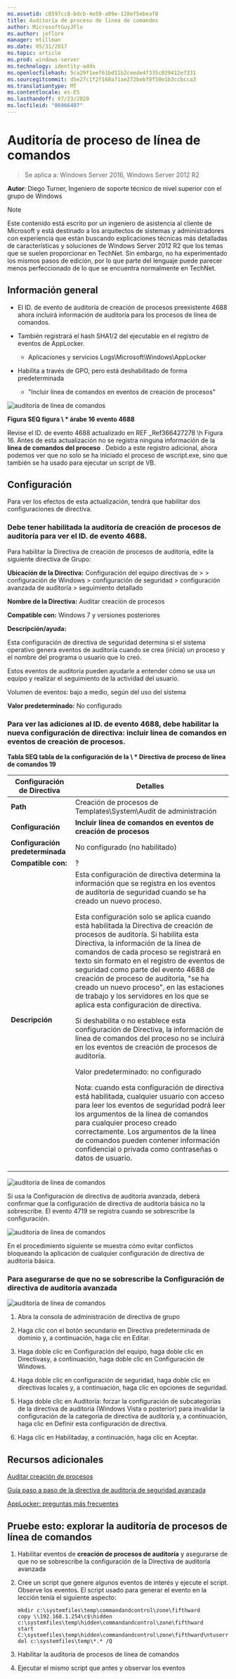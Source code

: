 ```yaml
---
ms.assetid: c8597cc8-bdcb-4e59-a09e-128ef5ebeaf8
title: Auditoría de proceso de línea de comandos
author: MicrosoftGuyJFlo
ms.author: joflore
manager: mtillman
ms.date: 05/31/2017
ms.topic: article
ms.prod: windows-server
ms.technology: identity-adds
ms.openlocfilehash: 5ca29f1eef61bd11b2ceede4f335c029412e7331
ms.sourcegitcommit: d5e27c1f2f168a71ae272bebf8f50e1b3ccbcca3
ms.translationtype: MT
ms.contentlocale: es-ES
ms.lasthandoff: 07/23/2020
ms.locfileid: "86966407"
---
```

# <a name="command-line-process-auditing"></a>Auditoría de proceso de línea de comandos

>Se aplica a: Windows Server 2016, Windows Server 2012 R2

**Autor**: Diego Turner, Ingeniero de soporte técnico de nivel superior con el grupo de Windows  
  
> [!NOTE]  
> Este contenido está escrito por un ingeniero de asistencia al cliente de Microsoft y está destinado a los arquitectos de sistemas y administradores con experiencia que están buscando explicaciones técnicas más detalladas de características y soluciones de Windows Server 2012 R2 que los temas que se suelen proporcionar en TechNet. Sin embargo, no ha experimentado los mismos pasos de edición, por lo que parte del lenguaje puede parecer menos perfeccionado de lo que se encuentra normalmente en TechNet.  
  
## <a name="overview"></a>Información general  
  
-   El ID. de evento de auditoría de creación de procesos preexistente 4688 ahora incluirá información de auditoría para los procesos de línea de comandos.  
  
-   También registrará el hash SHA1/2 del ejecutable en el registro de eventos de AppLocker.  
  
    -   Aplicaciones y servicios Logs\Microsoft\Windows\AppLocker  
  
-   Habilita a través de GPO, pero está deshabilitado de forma predeterminada  
  
    -   "Incluir línea de comandos en eventos de creación de procesos"  
  
![auditoría de línea de comandos](media/Command-line-process-auditing/GTR_ADDS_Event4688.gif)  
  
**Figura SEQ figura \\ \* árabe 16 evento 4688**  
  
Revise el ID. de evento 4688 actualizado en REF _Ref366427278 \h Figura 16.  Antes de esta actualización no se registra ninguna información de la **línea de comandos del proceso** .  Debido a este registro adicional, ahora podemos ver que no solo se ha iniciado el proceso de wscript.exe, sino que también se ha usado para ejecutar un script de VB.  
  
## <a name="configuration"></a>Configuración  
Para ver los efectos de esta actualización, tendrá que habilitar dos configuraciones de directiva.  
  
### <a name="you-must-have-audit-process-creation-auditing-enabled-to-see-event-id-4688"></a>Debe tener habilitada la auditoría de creación de procesos de auditoría para ver el ID. de evento 4688.  
Para habilitar la Directiva de creación de procesos de auditoría, edite la siguiente directiva de Grupo:  
  
**Ubicación de la Directiva:** Configuración del equipo directivas de > > configuración de Windows > configuración de seguridad > configuración avanzada de auditoría > seguimiento detallado  
  
**Nombre de la Directiva:** Auditar creación de procesos  
  
**Compatible con:** Windows 7 y versiones posteriores  
  
**Descripción/ayuda:**  
  
Esta configuración de directiva de seguridad determina si el sistema operativo genera eventos de auditoría cuando se crea (inicia) un proceso y el nombre del programa o usuario que lo creó.  
  
Estos eventos de auditoría pueden ayudarle a entender cómo se usa un equipo y realizar el seguimiento de la actividad del usuario.  
  
Volumen de eventos: bajo a medio, según del uso del sistema  
  
**Valor predeterminado:** No configurado  
  
### <a name="in-order-to-see-the-additions-to-event-id-4688-you-must-enable-the-new-policy-setting-include-command-line-in-process-creation-events"></a>Para ver las adiciones al ID. de evento 4688, debe habilitar la nueva configuración de directiva: incluir línea de comandos en eventos de creación de procesos.  
**Tabla SEQ tabla de la configuración de la \\ \* Directiva de proceso de línea de comandos 19**  
  
|Configuración de Directiva|Detalles|  
|------------------------|-----------|  
|**Path**|Creación de procesos de Templates\System\Audit de administración|  
|**Configuración**|**Incluir línea de comandos en eventos de creación de procesos**|  
|**Configuración predeterminada**|No configurado (no habilitado)|  
|**Compatible con:**|?|  
|**Descripción**|Esta configuración de directiva determina la información que se registra en los eventos de auditoría de seguridad cuando se ha creado un nuevo proceso.<p>Esta configuración solo se aplica cuando está habilitada la Directiva de creación de procesos de auditoría. Si habilita esta Directiva, la información de la línea de comandos de cada proceso se registrará en texto sin formato en el registro de eventos de seguridad como parte del evento 4688 de creación de proceso de auditoría, "se ha creado un nuevo proceso", en las estaciones de trabajo y los servidores en los que se aplica esta configuración de directiva.<p>Si deshabilita o no establece esta configuración de Directiva, la información de línea de comandos del proceso no se incluirá en los eventos de creación de procesos de auditoría.<p>Valor predeterminado: no configurado<p>Nota: cuando esta configuración de directiva está habilitada, cualquier usuario con acceso para leer los eventos de seguridad podrá leer los argumentos de la línea de comandos para cualquier proceso creado correctamente. Los argumentos de la línea de comandos pueden contener información confidencial o privada como contraseñas o datos de usuario.|  
  
![auditoría de línea de comandos](media/Command-line-process-auditing/GTR_ADDS_IncludeCLISetting.gif)  
  
Si usa la Configuración de directiva de auditoría avanzada, deberá confirmar que la configuración de directiva de auditoría básica no la sobrescribe.  El evento 4719 se registra cuando se sobrescribe la configuración.  
  
![auditoría de línea de comandos](media/Command-line-process-auditing/GTR_ADDS_Event4719.gif)  
  
En el procedimiento siguiente se muestra cómo evitar conflictos bloqueando la aplicación de cualquier configuración de directiva de auditoría básica.  
  
### <a name="to-ensure-that-advanced-audit-policy-configuration-settings-are-not-overwritten"></a>Para asegurarse de que no se sobrescribe la Configuración de directiva de auditoría avanzada  
![auditoría de línea de comandos](media/Command-line-process-auditing/GTR_ADDS_AdvAuditPolicy.gif)  
  
1.  Abra la consola de administración de directiva de grupo  
  
2.  Haga clic con el botón secundario en Directiva predeterminada de dominio y, a continuación, haga clic en Editar.  
  
3.  Haga doble clic en Configuración del equipo, haga doble clic en Directivasy, a continuación, haga doble clic en Configuración de Windows.  
  
4.  Haga doble clic en configuración de seguridad, haga doble clic en directivas locales y, a continuación, haga clic en opciones de seguridad.  
  
5.  Haga doble clic en Auditoría: forzar la configuración de subcategorías de la directiva de auditoría (Windows Vista o posterior) para invalidar la configuración de la categoría de directiva de auditoría y, a continuación, haga clic en Definir esta configuración de directiva.  
  
6.  Haga clic en Habilitaday, a continuación, haga clic en Aceptar.  
  
## <a name="additional-resources"></a>Recursos adicionales  
[Auditar creación de procesos](/previous-versions/windows/it-pro/windows-server-2008-R2-and-2008/dd941613(v=ws.10))  
  
[Guía paso a paso de la directiva de auditoría de seguridad avanzada](/previous-versions/windows/it-pro/windows-server-2008-R2-and-2008/dd408940(v=ws.10))  
  
[AppLocker: preguntas más frecuentes](/previous-versions/windows/it-pro/windows-server-2008-R2-and-2008/ee619725(v=ws.10))  
  
## <a name="try-this-explore-command-line-process-auditing"></a>Pruebe esto: explorar la auditoría de procesos de línea de comandos  
  
1.  Habilitar eventos de **creación de procesos de auditoría** y asegurarse de que no se sobrescribe la configuración de la Directiva de auditoría avanzada  
  
2.  Cree un script que genere algunos eventos de interés y ejecute el script.  Observe los eventos.  El script usado para generar el evento en la lección tenía el siguiente aspecto:  
  
    ```  
    mkdir c:\systemfiles\temp\commandandcontrol\zone\fifthward  
    copy \\192.168.1.254\c$\hidden c:\systemfiles\temp\hidden\commandandcontrol\zone\fifthward  
    start C:\systemfiles\temp\hidden\commandandcontrol\zone\fifthward\ntuserrights.vbs  
    del c:\systemfiles\temp\*.* /Q  
    ```  
  
3.  Habilitar la auditoría de procesos de línea de comandos  
  
4.  Ejecutar el mismo script que antes y observar los eventos  
  
